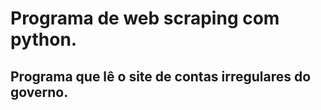 <h1> Programa de web scraping com python.</h1>
<h2> Programa que lê o site de contas irregulares do governo.</h2>